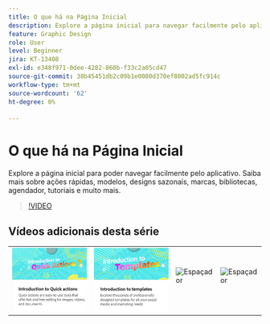 ```yaml
---
title: O que há na Página Inicial
description: Explore a página inicial para navegar facilmente pelo aplicativo
feature: Graphic Design
role: User
level: Beginner
jira: KT-13408
exl-id: e348f971-0dee-4282-860b-f33c2a05cd47
source-git-commit: 38b45451db2c09b1e0080d370ef8002ad5fc914c
workflow-type: tm+mt
source-wordcount: '62'
ht-degree: 0%

---
```


# O que há na Página Inicial

Explore a página inicial para poder navegar facilmente pelo aplicativo. Saiba mais sobre ações rápidas, modelos, designs sazonais, marcas, bibliotecas, agendador, tutoriais e muito mais.

>[!VIDEO](https://video.tv.adobe.com/v/3426924?quality=12&learn=on&hidetitle=true)

## Vídeos adicionais desta série

<table style="table-layout:fixed">
<tr>
    <td>
      <a href="quick-actions.md">
         <img alt="Introdução às ações rápidas" src="assets/quick-actions.png" />
      </a>
    </td>
    <td>
      <a href="introduction-templates.md">
         <img alt="Introdução às ações rápidas" src="assets/introduction-templates.png" />
      </a>
    </td>
    <td>
      <img alt="Espaçador" src="../assets/Whitespacer.png" />
      <div>
      <br>
    </td>
   <td>
      <img alt="Espaçador" src="../assets/Whitespacer.png" />
      <div>
      <br>
   </td>
</tr>
</table>
